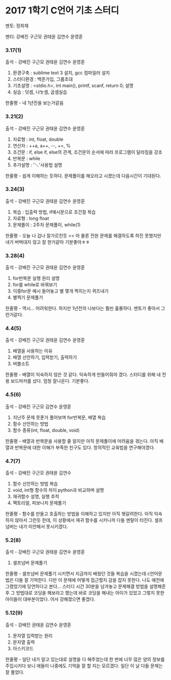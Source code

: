 # **2017 1학기 C언어 기초 스터디**

멘토: 정희재

멘티: 강배진 구근모 권태윤 김연수 윤영훈


### 3.17(1)

출석 - 강배진 구근모 권태윤 김연수 윤영훈

1. 환경구축 : sublime text 3 설치, gcc 컴파일러 설치
2. 스터디환경 : 백준가입, 그룹초대
3. 기초설명 : <stdio.h>, int main(), printf, scanf, return 0; 설명
4. 실습 : 덧셈, 나눗셈, 곱셈실습

한줄평 - 내 1년전을 보는거같음


### 3.21(2)

출석 - 강배진 구근모 권태윤 김연수 윤영훈

1. 자료형 : int, float, double
2. 연산자 : ++a, a++, --, +=, %
3. 조건문 : if, else if, else의 관계, 조건문의 순서에 따라 프로그램이 달라짐을 강조
4. 반복문 : while
5. 추가설명 : '＼'사용법 설명 

한줄평 - 쉽게 이해하는 듯하다. 문제풀이를 해오라고 시켰는데 다음시간이 기대된다.


### 3.24(3)

출석 - 강배진 구근모 권태윤 김연수 윤영훈

1. 복습 : 입출력 방법, if예시문으로 조건절 복습
2. 자료형 : long float
3. 문제풀이 : 2주차 문제풀이, while(1)

한줄평 - 오늘 나 겁나 잘가르친듯 >< 아 물론 전원 문제를 해결하도록 하진 못했지만 내가 버벅대지 않고 잘 한거같아 기분좋아ㅎㅎ


### 3.28(4)

출석 - 강배진 구근모 권태윤 김연수 윤영훈

1. for반복문 실행 원리 설명
2. for를 while로 바꿔보기
3. 이중for문 예시 들어놓고 별 몇개 찍히는지 퀴즈내기
4. 별찍기 문제풀기

한줄평 - 역시... 어려워한다. 하지만 1년전의 나보다는 훨씬 훌륭하다. 멘토가 좋아서 그런거같다.


### 4.4(5)

출석 - 강배진 구근모 권태윤 김연수 윤영훈

1. 배열을 사용하는 이유
2. 배열 선언하기, 입력받기, 출력하기
3. 버블소트

한줄평 - 배열이 익숙하지 않은 것 같다. 익숙하게 만들어줘야 겠다. 스터디를 위해 내 전용 보드마카를 샀다. 엄청 잘나온다. 기분좋다.


### 4.5(6)

출석 - 강배진 구근모 김연수 윤영훈

1. 지난주 문제 못푼거 풀어보며 for반복문, 배열 복습
2. 함수 선언하는 방법
3. 함수 종류(int, float, double, void)

한줄평 - 배열과 반복문을 사용할 줄 알지만 아직 문제풀이에 어려움을 겪는다. 아직 배열과 반복문에 대한 이해가 부족한 친구도 있다. 창의적인 교육법을 연구해야겠다.


### 4.7(7)

출석 - 강배진 구근모 권태윤 김연수

1. 함수 선언하는 방법 복습
2. void, int형 함수의 차이 python과 비교하며 설명
3. 재귀함수 설명, 실행 추적
4. 팩토리얼, 피보나치 문제풀기

한줄평 - 함수를 만들고 호출하는 방법을 이해하고 있지만 아직 헷갈려한다. 아직 익숙하지 않아서 그런듯 한데, 이 상황에서 재귀 함수를 시키니까 다들 멘탈이 터진다. 셀프넘버는 내가 미안해서 못시키겠다.

### 5.2(8)

출석 - 강배진 구근모 권태윤 김연수 윤영훈

1. 셀프넘버 문제풀기

한줄평 - 셀프넘버 문제풀기 시키면서 지금까지 배웠던 것들 복습을 시켰는데 c언어문법은 다들 잘 기억한다. 다만 이 문제에 어떻게 접근할지 감을 잡지 못한다. 나도 예전에 그랬었기에 당연하다고 본다... 스터디 시간 30분을 남겨놓고 문제해결 방법을 설명해준 후 그 방법대로 코딩을 해보라고 했는데 바로 코딩을 해내는 아이가 있었고 그렇지 못한 아이들이 대부분이었다. 어서 강해졌으면 좋겠다.


### 5.12(9)

출석 - 강배진 권태윤 김연수 윤영훈

1. 문자열 입력받는 원리
2. 문자열 출력
3. 아스키코드

한줄평 - 일단 내가 알고 있는대로 설명을 다 해주었는데 한 번에 너무 많은 양의 정보를 주입시키다 보니 애들이 나중에도 기억을 잘 할 지는 모르겠다. 일단 이 날 다들 문제는 잘 풀었다.